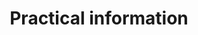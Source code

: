 ---
title: Practical
menu:
  main:
    weight: 1
    name: Practical

description: We use Airbnb for booking.

title: Practical information

faq:

- title: Location
  content: Our apartments are located in the hearth of Balestrand. Short distances to everything you should need. Grocery stores, resturants, tourist information and walking distance to boat (Bergen, Flom), bus and parking
  button: More information
  url: /en/lokasjon

- title: How do i book an apartment?
  content: We use Airbnb for booking. Under the menu Apartments you will find a list of available apartments. All apartments have a direct link to aribnb for booking.
  button: Go to our apartments
  url: apartments.html

- title: About our apartments
  content: "<ul>
				<li>All the apartments have a balcony. With view of the fjord</li>
				<li>The apartments are fully furnished</li>
				<li>Simple check-in and checkout using keybox</li>
				<li>Short distances to grocery store, resturant, tourist information and everything you need</li>
				<li>Easy access, walking distance from public transport like boat, bus</li>
				<li>Bathroom, shower and washing machine</li>
				<li>Bedsheets included</li>
				<li>Kitchen with refrigerator, stove and freezer</li>
				<li>Living room with sitting area and TV</li>
			</ul>"

- title: Check-in and checkout
  content: The apartments have a keybox near the entrance. We will provide you with information about the adress, keybox code and more after you have completed the booking. Checkout before 1200 a.m the day of departure. Cleaning is included, but we kindly ask you to leave it in the same condition as when you arrived. 

- title: Something is wrong, who can i contact?
  content: Call us at <b>+47 47 28 97 48</b> or send an email to <b>lidalsiv@gmail.com</b>

---